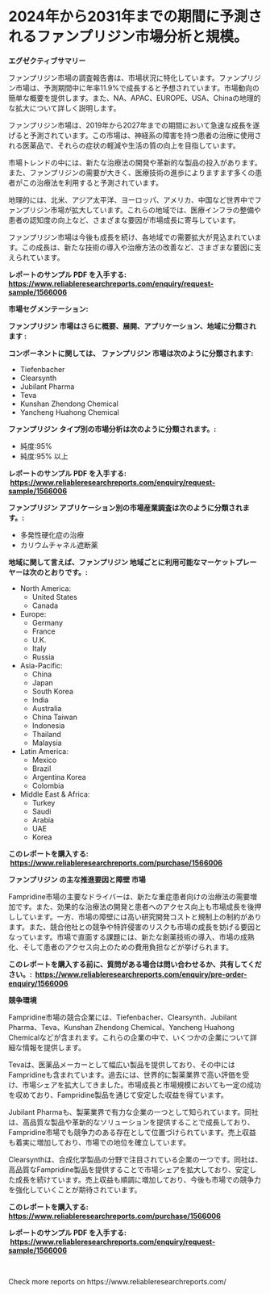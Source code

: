 <p><h1>2024年から2031年までの期間に予測されるファンプリジン市場分析と規模。</h1></p><p><strong>エグゼクティブサマリー</strong></p>
<p><p>ファンプリジン市場の調査報告書は、市場状況に特化しています。ファンプリジン市場は、予測期間中に年率11.9%で成長すると予想されています。市場動向の簡単な概要を提供します。また、NA、APAC、EUROPE、USA、Chinaの地理的な拡大について詳しく説明します。</p><p>ファンプリジン市場は、2019年から2027年までの期間において急速な成長を遂げると予測されています。この市場は、神経系の障害を持つ患者の治療に使用される医薬品で、それらの症状の軽減や生活の質の向上を目指しています。</p><p>市場トレンドの中には、新たな治療法の開発や革新的な製品の投入があります。また、ファンプリジンの需要が大きく、医療技術の進歩によりますます多くの患者がこの治療法を利用すると予測されています。</p><p>地理的には、北米、アジア太平洋、ヨーロッパ、アメリカ、中国など世界中でファンプリジン市場が拡大しています。これらの地域では、医療インフラの整備や患者の認知度の向上など、さまざまな要因が市場成長に寄与しています。</p><p>ファンプリジン市場は今後も成長を続け、各地域での需要拡大が見込まれています。この成長は、新たな技術の導入や治療方法の改善など、さまざまな要因に支えられています。</p></p>
<p><strong>レポートのサンプル PDF を入手する: <a href="https://www.reliableresearchreports.com/enquiry/request-sample/1566006">https://www.reliableresearchreports.com/enquiry/request-sample/1566006</a></strong></p>
<p><strong>市場セグメンテーション:</strong></p>
<p><strong> ファンプリジン 市場はさらに概要、展開、アプリケーション、地域に分類されます :</strong></p>
<p><strong>コンポーネントに関しては、 ファンプリジン 市場は次のように分類されます: &nbsp;</strong></p>
<p><ul><li>Tiefenbacher</li><li>Clearsynth</li><li>Jubilant Pharma</li><li>Teva</li><li>Kunshan Zhendong Chemical</li><li>Yancheng Huahong Chemical</li></ul></p>
<p><strong> ファンプリジン タイプ別の市場分析は次のように分類されます。:</strong></p>
<p><ul><li>純度:95%</li><li>純度:95% 以上</li></ul></p>
<p><strong>レポートのサンプル PDF を入手する: &nbsp;<a href="https://www.reliableresearchreports.com/enquiry/request-sample/1566006">https://www.reliableresearchreports.com/enquiry/request-sample/1566006</a></strong></p>
<p><strong> ファンプリジン アプリケーション別の市場産業調査は次のように分類されます。:</strong></p>
<p><ul><li>多発性硬化症の治療</li><li>カリウムチャネル遮断薬</li></ul></p>
<p><strong>地域に関して言えば、ファンプリジン 地域ごとに利用可能なマーケットプレーヤーは次のとおりです。:</strong></p>
<p><ul>
    <li>
        North America:
        <ul>
            <li>United States</li>
            <li>Canada</li>
        </ul>
    </li>
    <li>
        Europe:
        <ul>
            <li>Germany</li>
            <li>France</li>
            <li>U.K.</li>
            <li>Italy</li>
            <li>Russia</li>
        </ul>
    </li>
    <li>
        Asia-Pacific:
        <ul>
            <li>China</li>
            <li>Japan</li>
            <li>South Korea</li>
            <li>India</li>
            <li>Australia</li>
            <li>China Taiwan</li>
            <li>Indonesia</li>
            <li>Thailand</li>
            <li>Malaysia</li>
        </ul>
    </li>
    <li>
        Latin America:
        <ul>
            <li>Mexico</li>
            <li>Brazil</li>
            <li>Argentina Korea</li>
            <li>Colombia</li>
        </ul>
    </li>
    <li>
        Middle East & Africa:
        <ul>
            <li>Turkey</li>
            <li>Saudi</li>
            <li>Arabia</li>
            <li>UAE</li>
            <li>Korea</li>
        </ul>
    </li>
    </ul></p>
<p><strong>このレポートを購入する: &nbsp;<a href="https://www.reliableresearchreports.com/purchase/1566006">https://www.reliableresearchreports.com/purchase/1566006</a></strong></p>
<p><strong>ファンプリジン の主な推進要因と障壁 市場</strong></p>
<p><p>Fampridine市場の主要なドライバーは、新たな重症患者向けの治療法の需要増加です。また、効果的な治療法の開発と患者へのアクセス向上も市場成長を後押ししています。一方、市場の障壁には高い研究開発コストと規制上の制約があります。また、競合他社との競争や特許侵害のリスクも市場の成長を妨げる要因となっています。市場で直面する課題には、新たな創薬技術の導入、市場の成熟化、そして患者のアクセス向上のための費用負担などが挙げられます。</p></p>
<p><strong>このレポートを購入する前に、質問がある場合は問い合わせるか、共有してください。:&nbsp; <a href="https://www.reliableresearchreports.com/enquiry/pre-order-enquiry/1566006">https://www.reliableresearchreports.com/enquiry/pre-order-enquiry/1566006</a></strong></p>
<p><strong>競争環境</strong></p>
<p><p>Fampridine市場の競合企業には、Tiefenbacher、Clearsynth、Jubilant Pharma、Teva、Kunshan Zhendong Chemical、Yancheng Huahong Chemicalなどが含まれます。これらの企業の中で、いくつかの企業について詳細な情報を提供します。</p><p>Tevaは、医薬品メーカーとして幅広い製品を提供しており、その中にはFampridineも含まれています。過去には、世界的に製薬業界で高い評価を受け、市場シェアを拡大してきました。市場成長と市場規模においても一定の成功を収めており、Fampridine製品を通じて安定した収益を得ています。</p><p>Jubilant Pharmaも、製薬業界で有力な企業の一つとして知られています。同社は、高品質な製品や革新的なソリューションを提供することで成長しており、Fampridine市場でも競争力のある存在として位置づけられています。売上収益も着実に増加しており、市場での地位を確立しています。</p><p>Clearsynthは、合成化学製品の分野で注目されている企業の一つです。同社は、高品質なFampridine製品を提供することで市場シェアを拡大しており、安定した成長を続けています。売上収益も順調に増加しており、今後も市場での競争力を強化していくことが期待されています。</p></p>
<p><strong>このレポートを購入する: &nbsp; <a href="https://www.reliableresearchreports.com/purchase/1566006">https://www.reliableresearchreports.com/purchase/1566006</a></strong></p>
<p><strong>レポートのサンプル PDF を入手する: &nbsp;<a href="https://www.reliableresearchreports.com/enquiry/request-sample/1566006">https://www.reliableresearchreports.com/enquiry/request-sample/1566006</a></strong><strong></strong></p>
<p>&nbsp;</p>
<p>Check more reports on https://www.reliableresearchreports.com/</p>